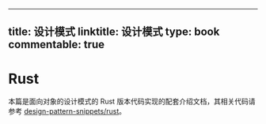 
---
title: 设计模式
linktitle: 设计模式
type: book
commentable: true
---

# Rust

本篇是面向对象的设计模式的 Rust 版本代码实现的配套介绍文档，其相关代码请参考 [design-pattern-snippets/rust](https://github.com/wx-chevalier/design-pattern-snippets)。

    